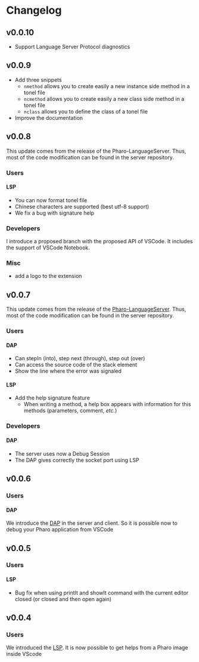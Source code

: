 # Changelog

## v0.0.10

- Support Language Server Protocol diagnostics

## v0.0.9

- Add three snippets
  - `nmethod` allows you to create easily a new instance side method in a tonel file
  - `ncmethod` allows you to create easily a new class side method in a tonel file
  - `nclass` allows you to define the class of a tonel file
- Improve the documentation

## v0.0.8

This update comes from the release of the Pharo-LanguageServer. Thus, most of the code modification can be found in the server repository.

### Users

#### LSP

- You can now format tonel file
- Chinese characters are supported (best utf-8 support)
- We fix a bug with signature help

### Developers

I introduce a proposed branch with the proposed API of VSCode.
It includes the support of VSCode Notebook.

### Misc

- add a logo to the extension

## v0.0.7

This update comes from the release of the [Pharo-LanguageServer](https://github.com/badetitou/Pharo-LanguageServer).
Thus, most of the code modification can be found in the server repository.

### Users

#### DAP

- Can stepIn (into), step next (through), step out (over)
- Can access the source code of the stack element
- Show the line where the error was signaled

#### LSP

- Add the help signature feature
  - When writing a method, a help box appears with information for this methods (parameters, comment, *etc.*)

### Developers

#### DAP

- The server uses now a Debug Session
- The DAP gives correctly the socket port using LSP

## v0.0.6

### Users

#### DAP

We introduce the [DAP](https://microsoft.github.io/debug-adapter-protocol/implementors/adapters/) in the server and client.
So it is possible now to debug your Pharo application from VSCode

## v0.0.5

### Users

#### LSP

- Bug fix when using printIt and showIt command with the current editor closed (or closed and then open again)

## v0.0.4

### Users

We introduced the [LSP](https://microsoft.github.io/language-server-protocol/).
It is now possible to get helps from a Pharo image inside VScode